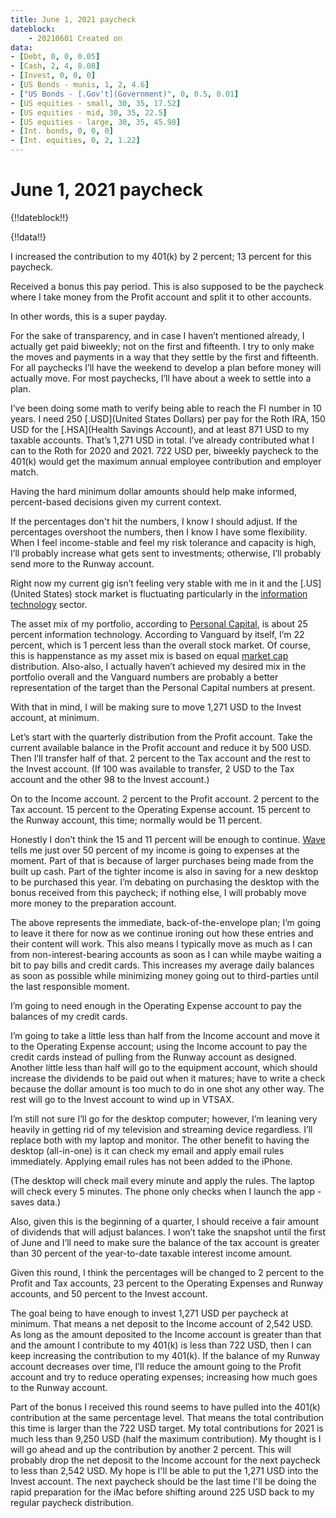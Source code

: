 ```yaml
---
title: June 1, 2021 paycheck
dateblock:
    - 20210601 Created on
data:
- [Debt, 0, 0, 0.05]
- [Cash, 2, 4, 8.08]
- [Invest, 0, 0, 0]
- [US Bonds - munis, 1, 2, 4.6]
- ["US Bonds - [.Gov't](Government)", 0, 0.5, 0.01]
- [US equities - small, 30, 35, 17.52]
- [US equities - mid, 30, 35, 22.5]
- [US equities - large, 30, 35, 45.98]
- [Int. bonds, 0, 0, 0]
- [Int. equities, 0, 2, 1.22]
---
```


# June 1, 2021 paycheck

{!!dateblock!!}

{!!data!!}

I increased the contribution to my 401(k) by 2 percent; 13 percent for this paycheck.

Received a bonus this pay period. This is also supposed to be the paycheck where I take money from the Profit account and split it to other accounts.

In other words, this is a super payday.

For the sake of transparency, and in case I haven’t mentioned already, I actually get paid biweekly; not on the first and fifteenth. I try to only make the moves and payments in a way that they settle by the first and fifteenth. For all paychecks I’ll have the weekend to develop a plan before money will actually move. For most paychecks, I’ll have about a week to settle into a plan.

I’ve been doing some math to verify being able to reach the FI number in 10 years. I need 250 [.USD](United States Dollars) per pay for the Roth IRA, 150 USD for the [.HSA](Health Savings Account), and at least 871 USD to my taxable accounts. That’s 1,271 USD in total. I’ve already contributed what I can to the Roth for 2020 and 2021. 722 USD per, biweekly paycheck to the 401(k) would get the maximum annual employee contribution and employer match.

Having the hard minimum dollar amounts should help make informed, percent-based decisions given my current context.

If the percentages don't hit the numbers, I know I should adjust. If the percentages overshoot the numbers, then I know I have some flexibility. When I feel income-stable and feel my risk tolerance and capacity is high, I’ll probably increase what gets sent to investments; otherwise, I’ll probably send more to the Runway account.

Right now my current gig isn’t feeling very stable with me in it and the [.US](United States) stock market is fluctuating particularly in the [information technology](https://finance.yahoo.com/news/investors-eye-inflation-seasonally-weaker-101005191.html?j=987392&sfmc_sub=466063440&l=83_HTML&u=24848245&mid=7295435&jb=5527&utm_source=sfmc&utm_term=fleeing&utm_content=482468&utm_id=263dbc5d-d4c4-40d3-8d3c-4f4683ab546b&sfmc_activityid=31da9b20-5814-4030-906f-b042b02817a7&utm_medium=email&utm_campaign=MM_5.21.21) sector.

The asset mix of my portfolio, according to [Personal Capital](https://www.personalcapital.com), is about 25 percent information technology. According to Vanguard by itself, I’m 22 percent, which is 1 percent less than the overall stock market. Of course, this is happenstance as my asset mix is based on equal [market cap](/finances/investment-policy) distribution. Also-also, I actually haven’t achieved my desired mix in the portfolio overall and the Vanguard numbers are probably a better representation of the target than the Personal Capital numbers at present.

With that in mind, I will be making sure to move 1,271 USD to the Invest account, at minimum.

Let’s start with the quarterly distribution from the Profit account. Take the current available balance in the Profit account and reduce it by 500 USD. Then I’ll transfer half of that. 2 percent to the Tax account and the rest to the Invest account. (If 100 was available to transfer, 2 USD to the Tax account and the other 98 to the Invest account.)

On to the Income account. 2 percent to the Profit account. 2 percent to the Tax account. 15 percent to the Operating Expense account. 15 percent to the Runway account, this time; normally would be 11 percent.

Honestly I don’t think the 15 and 11 percent will be enough to continue. [Wave](https://www.waveapps.com) tells me just over 50 percent of my income is going to expenses at the moment. Part of that is because of larger purchases being made from the built up cash. Part of the tighter income is also in saving for a new desktop to be purchased this year. I’m debating on purchasing the desktop with the bonus received from this paycheck; if nothing else, I will probably move more money to the preparation account.

The above represents the immediate, back-of-the-envelope plan; I’m going to leave it there for now as we continue ironing out how these entries and their content will work. This also means I typically move as much as I can from non-interest-bearing accounts as soon as I can while maybe waiting a bit to pay bills and credit cards. This increases my average daily balances as soon as possible while minimizing money going out to third-parties until the last responsible moment.

I’m going to need enough in the Operating Expense account to pay the balances of my credit cards.

I’m going to take a little less than half from the Income account and move it to the Operating Expense account; using the Income account to pay the credit cards instead of pulling from the Runway account as designed. Another little less than half will go to the equipment account, which should increase the dividends to be paid out when it matures; have to write a check because the dollar amount is too much to do in one shot any other way. The rest will go to the Invest account to wind up in VTSAX.

I’m still not sure I’ll go for the desktop computer; however, I’m leaning very heavily in getting rid of my television and streaming device regardless. I’ll replace both with my laptop and monitor. The other benefit to having the desktop (all-in-one) is it can check my email and apply email rules immediately. Applying email rules has not been added to the iPhone.

(The desktop will check mail every minute and apply the rules. The laptop will check every 5 minutes. The phone only checks when I launch the app - saves data.)

Also, given this is the beginning of a quarter, I should receive a fair amount of dividends that will adjust balances. I won’t take the snapshot until the first of June and I’ll need to make sure the balance of the tax account is greater than 30 percent of the year-to-date taxable interest income amount.

Given this round, I think the percentages will be changed to 2 percent to the Profit and Tax accounts, 23 percent to the Operating Expenses and Runway accounts, and 50 percent to the Invest account.

The goal being to have enough to invest 1,271 USD per paycheck at minimum. That means a net deposit to the Income account of 2,542 USD. As long as the amount deposited to the Income account is greater than that and the amount I contribute to my 401(k) is less than 722 USD, then I can keep increasing the contribution to my 401(k). If the balance of my Runway account decreases over time, I’ll reduce the amount going to the Profit account and try to reduce operating expenses; increasing how much goes to the Runway account.

Part of the bonus I received this round seems to have pulled into the 401(k) contribution at the same percentage level. That means the total contribution this time is larger than the 722 USD target. My total contributions for 2021 is much less than 9,250 USD (half the maximum contribution). My thought is I will go ahead and up the contribution by another 2 percent. This will probably drop the net deposit to the Income account for the next paycheck to less than 2,542 USD. My hope is I'll be able to put the 1,271 USD into the Invest account. The next paycheck should be the last time I'll be doing the rapid preparation for the iMac before shifting around 225 USD back to my regular paycheck distribution.
